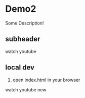 # Demo2

Some Description!

## subheader

watch youtube

## local dev
1. open index.html in your browser

watch youtube new

